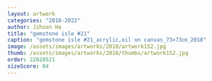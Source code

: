 ```yaml
---
layout: artwork
categories: "2018-2022"
author: Jihoon Ha
title: "gemstone isle #21"
caption: "gemstone isle #21_acrylic,oil on canvas_73×73㎝_2018"
image: /assets/images/artworks/2018/artwork152.jpg
thumb: /assets/images/artworks/2018/thumbs/artwork152.jpg
order: 22020521
sizeScore: 04
---
```

